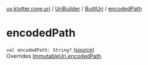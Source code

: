 [uy.klutter.core.uri](../../index.md) / [UriBuilder](../index.md) / [BuiltUri](index.md) / [encodedPath](.)


# encodedPath
<code>val encodedPath: String?</code> [(source)](https://github.com/kohesive/klutter/blob/master/core-jdk6/src/main/kotlin/uy/klutter/core/uri/UriBuilder.kt#L285)<br/>Overrides [ImmutableUri.encodedPath](../../-immutable-uri/encoded-path.md)


